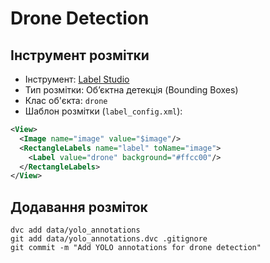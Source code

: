 # Drone Detection

## Інструмент розмітки

- Інструмент: [Label Studio](https://labelstud.io/)
- Тип розмітки: Об’єктна детекція (Bounding Boxes)
- Клас об'єкта: `drone`
- Шаблон розмітки (`label_config.xml`):

```xml
<View>
  <Image name="image" value="$image"/>
  <RectangleLabels name="label" toName="image">
    <Label value="drone" background="#ffcc00"/>
  </RectangleLabels>
</View>
```

## Додавання розміток 

```
dvc add data/yolo_annotations
git add data/yolo_annotations.dvc .gitignore
git commit -m "Add YOLO annotations for drone detection"
```
